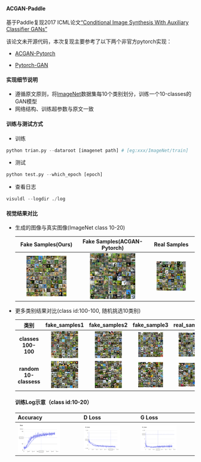 #### ACGAN-Paddle

基于Paddle复现2017 ICML论文[“Conditional Image Synthesis With Auxiliary Classifier GANs”](https://arxiv.org/abs/1610.09585)

该论文未开源代码，本次复现主要参考了以下两个非官方pytorch实现：

* [ACGAN-Pytorch](https://github.com/clvrai/ACGAN-PyTorch)

* [Pytorch-GAN](https://github.com/eriklindernoren/PyTorch-GAN)

#### 实现细节说明

* 遵循原文原则，将[ImageNet](https://image-net.org/)数据集每10个类别划分，训练一个10-classes的GAN模型
* 网络结构、训练超参数与原文一致

#### 训练与测试方式

* 训练

```python
python trian.py --dataroot [imagenet path] # [eg:xxx/ImageNet/train]
```

* 测试

```python
python test.py --which_epoch [epoch]
```

* 查看日志

```python
visuldl --logdir ./log
```



#### 视觉结果对比

* 生成的图像与真实图像(ImageNet class 10-20)

  |                      Fake Samples(Ours)                      |                 Fake Samples(ACGAN-Pytorch)                  |                         Real Samples                         |
  | :----------------------------------------------------------: | :----------------------------------------------------------: | :----------------------------------------------------------: |
  | <img src="imgs/fake_samples.png" width = "70%" height = "70%"> | <img src="imgs/fake_samples_pytorch.png" width = "70%" height = "70%"> | <img src="imgs/real_samples.png" width = "70%" height = "70%"> |

  

* 更多类别结果对比(class id:100-100,  随机挑选10类别)

  |           类别           |                        fake_samples1                         |                        fake_samples2                         |                         fake_sample3                         |                         real_samples                         |
  | :----------------------: | :----------------------------------------------------------: | :----------------------------------------------------------: | :----------------------------------------------------------: | :----------------------------------------------------------: |
  |   **classes 100-100**    | <img src="imgs/100_110/fake_samples_1.png" width = "70%" height = "70%"> | <img src="imgs/100_110/fake_samples_2.png" width = "70%" height = "70%"> | <img src="imgs/100_110/fake_samples_3.png" width = "70%" height = "70%"> | <img src="imgs/100_110/real_samples.png" width = "70%" height = "70%"> |
  | **random   10-classess** | <img src="imgs/random_10_class/fake_samples1.png" width = "70%" height = "70%"> | <img src="imgs/random_10_class/fake_samples2.png" width = "70%" height = "70%"> | <img src="imgs/random_10_class/fake_samples3.png" width = "70%" height = "70%"> | <img src="imgs/random_10_class/real_samples.png" width = "70%" height = "70%"> |

  

  #### 训练Log示意（class id:10-20）
  
  | Accuracy                                                  | D Loss                                                       | G Loss                                                       |
  | --------------------------------------------------------- | ------------------------------------------------------------ | ------------------------------------------------------------ |
  | <img src="imgs/log/Acc.png" width = "70%" height = "70%"> | <img src="imgs/log/D_loss.png" width = "70%" height = "70%"> | <img src="imgs/log/G_loss.png" width = "70%" height = "70%"> |
  
  
  
  



